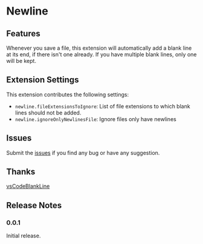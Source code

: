 # Newline

## Features

Whenever you save a file, this extension will automatically add a blank line at its end, if there isn't one already. If you have multiple blank lines, only one will be kept.

## Extension Settings

This extension contributes the following settings:

* `newline.fileExtensionsToIgnore`: List of file extensions to which blank lines should not be added.
* `newline.ignoreOnlyNewlinesFile`: Ignore files only have newlines

## Issues

Submit the [issues](https://github.com/chang196700/newline/issues) if you find any bug or have any suggestion.

## Thanks

[vsCodeBlankLine](https://github.com/riccardoNovaglia/vsCodeBlankLine)

## Release Notes

### 0.0.1

Initial release.
